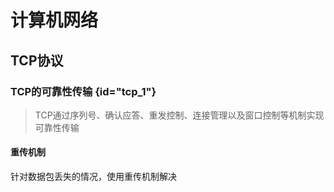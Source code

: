 # 计算机网络

## TCP协议
### TCP的可靠性传输 {id="tcp_1"}
> TCP通过序列号、确认应答、重发控制、连接管理以及窗口控制等机制实现可靠性传输

#### 重传机制
针对数据包丢失的情况，使用重传机制解决